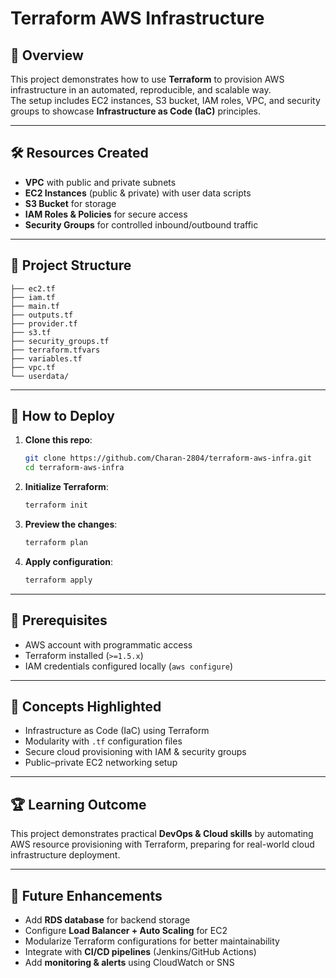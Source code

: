 # Terraform AWS Infrastructure

## 📌 Overview
This project demonstrates how to use **Terraform** to provision AWS infrastructure in an automated, reproducible, and scalable way.  
The setup includes EC2 instances, S3 bucket, IAM roles, VPC, and security groups to showcase **Infrastructure as Code (IaC)** principles.

---

## 🛠️ Resources Created
- **VPC** with public and private subnets  
- **EC2 Instances** (public & private) with user data scripts  
- **S3 Bucket** for storage  
- **IAM Roles & Policies** for secure access  
- **Security Groups** for controlled inbound/outbound traffic  

---

## 📂 Project Structure
```
├── ec2.tf                  
├── iam.tf                  
├── main.tf                 
├── outputs.tf              
├── provider.tf             
├── s3.tf                   
├── security_groups.tf      
├── terraform.tfvars        
├── variables.tf            
├── vpc.tf                  
└── userdata/               
```

---

## 🚀 How to Deploy
1. **Clone this repo**:
   ```bash
   git clone https://github.com/Charan-2804/terraform-aws-infra.git
   cd terraform-aws-infra
   ```

2. **Initialize Terraform**:
   ```bash
   terraform init
   ```

3. **Preview the changes**:
   ```bash
   terraform plan
   ```

4. **Apply configuration**:
   ```bash
   terraform apply
   ```

---

## 🔐 Prerequisites
- AWS account with programmatic access  
- Terraform installed (`>=1.5.x`)  
- IAM credentials configured locally (`aws configure`)  

---

## 📖 Concepts Highlighted
- Infrastructure as Code (IaC) using Terraform  
- Modularity with `.tf` configuration files  
- Secure cloud provisioning with IAM & security groups  
- Public–private EC2 networking setup  

---

## 🏆 Learning Outcome
This project demonstrates practical **DevOps & Cloud skills** by automating AWS resource provisioning with Terraform, preparing for real-world cloud infrastructure deployment.

---

## 🌟 Future Enhancements
- Add **RDS database** for backend storage  
- Configure **Load Balancer + Auto Scaling** for EC2  
- Modularize Terraform configurations for better maintainability  
- Integrate with **CI/CD pipelines** (Jenkins/GitHub Actions)  
- Add **monitoring & alerts** using CloudWatch or SNS  

